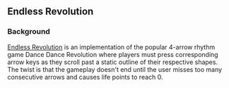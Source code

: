 ## Endless Revolution

### Background

[Endless Revolution][live] is an implementation of the popular 4-arrow rhythm game Dance Dance Revolution where players must press corresponding arrow keys as they scroll past a static outline of their respective shapes. The twist is that the gameplay doesn't end until the user misses too many consecutive arrows and causes life points to reach 0.

[live]: https://garyeh.github.io/endless-revolution/endless.html
